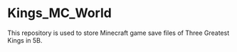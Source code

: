 # Kings_MC_World
This repository is used to store Minecraft  game save files of Three Greatest Kings in 5B.
